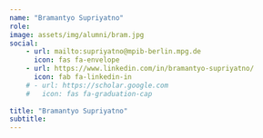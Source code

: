```yaml
---
name: "Bramantyo Supriyatno"
role: 
image: assets/img/alumni/bram.jpg
social:
    - url: mailto:supriyatno@mpib-berlin.mpg.de
      icon: fas fa-envelope
    - url: https://www.linkedin.com/in/bramantyo-supriyatno/
      icon: fab fa-linkedin-in
    # - url: https://scholar.google.com
    #   icon: fas fa-graduation-cap
  
title: "Bramantyo Supriyatno"
subtitle: 
---
```

